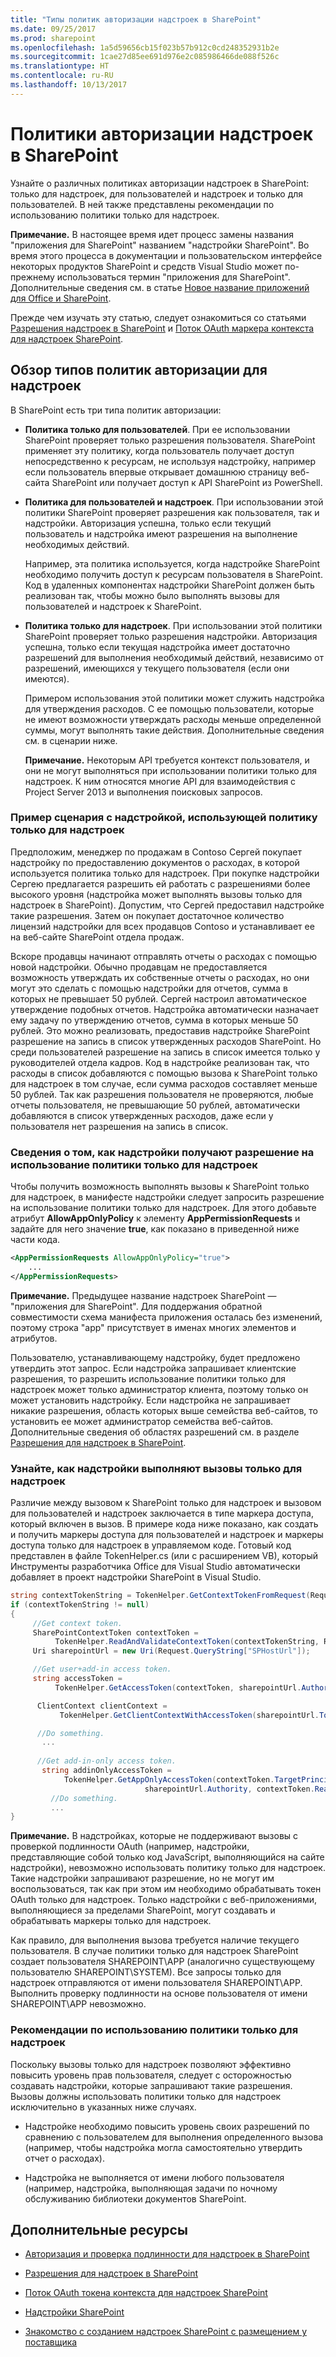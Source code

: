 ```yaml
---
title: "Типы политик авторизации надстроек в SharePoint"
ms.date: 09/25/2017
ms.prod: sharepoint
ms.openlocfilehash: 1a5d59656cb15f023b57b912c0cd248352931b2e
ms.sourcegitcommit: 1cae27d85ee691d976e2c085986466de088f526c
ms.translationtype: HT
ms.contentlocale: ru-RU
ms.lasthandoff: 10/13/2017
---
```

# <a name="add-in-authorization-policy-types-in-sharepoint"></a>Политики авторизации надстроек в SharePoint
Узнайте о различных политиках авторизации надстроек в SharePoint: только для надстроек, для пользователей и надстроек и только для пользователей. В ней также представлены рекомендации по использованию политики только для надстроек.
 

 **Примечание.** В настоящее время идет процесс замены названия "приложения для SharePoint" названием "надстройки SharePoint". Во время этого процесса в документации и пользовательском интерфейсе некоторых продуктов SharePoint и средств Visual Studio может по-прежнему использоваться термин "приложения для SharePoint". Дополнительные сведения см. в статье [Новое название приложений для Office и SharePoint](new-name-for-apps-for-sharepoint.md#bk_newname).
 

Прежде чем изучать эту статью, следует ознакомиться со статьями [Разрешения надстроек в SharePoint](add-in-permissions-in-sharepoint.md) и [Поток OAuth маркера контекста для надстроек SharePoint](context-token-oauth-flow-for-sharepoint-add-ins.md).
 

## <a name="get-an-overview-of-add-in-authorization-policies-types"></a>Обзор типов политик авторизации для надстроек
<a name="Overview"> </a>

В SharePoint есть три типа политик авторизации:
 

 

-  **Политика только для пользователей**. При ее использовании SharePoint проверяет только разрешения пользователя. SharePoint применяет эту политику, когда пользователь получает доступ непосредственно к ресурсам, не используя надстройку, например если пользователь впервые открывает домашнюю страницу веб-сайта SharePoint или получает доступ к API SharePoint из PowerShell.
    
    
    
 
-  **Политика для пользователей и надстроек**. При использовании этой политики SharePoint проверяет разрешения как пользователя, так и надстройки. Авторизация успешна, только если текущий пользователь и надстройка имеют разрешения на выполнение необходимых действий.
    
    Например, эта политика используется, когда надстройке SharePoint необходимо получить доступ к ресурсам пользователя в SharePoint. Код в удаленных компонентах надстройки SharePoint должен быть реализован так, чтобы можно было выполнять вызовы для пользователей и надстроек к SharePoint.
    
    
    
 
-  **Политика только для надстроек**. При использовании этой политики SharePoint проверяет только разрешения надстройки. Авторизация успешна, только если текущая надстройка имеет достаточно разрешений для выполнения необходимый действий, независимо от разрешений, имеющихся у текущего пользователя (если они имеются).
    
    Примером использования этой политики может служить надстройка для утверждения расходов. С ее помощью пользователи, которые не имеют возможности утверждать расходы меньше определенной суммы, могут выполнять такие действия. Дополнительные сведения см. в сценарии ниже. 
    
    
    
     **Примечание.** Некоторым API требуется контекст пользователя, и они не могут выполняться при использовании политики только для надстроек. К ним относятся многие API для взаимодействия с Project Server 2013 и выполнения поисковых запросов.

### <a name="see-an-example-scenario-of-an-add-in-that-uses-the-add-in-only-policy"></a>Пример сценария с надстройкой, использующей политику только для надстроек
<a name="Scenario"> </a>

Предположим, менеджер по продажам в Contoso Сергей покупает надстройку по предоставлению документов о расходах, в которой используется политика только для надстроек. При покупке надстройки Сергею предлагается разрешить ей работать с разрешениями более высокого уровня (надстройка может выполнять вызовы только для надстроек в SharePoint). Допустим, что Сергей предоставил надстройке такие разрешения. Затем он покупает достаточное количество лицензий надстройки для всех продавцов Contoso и устанавливает ее на веб-сайте SharePoint отдела продаж.
 

 
Вскоре продавцы начинают отправлять отчеты о расходах с помощью новой надстройки. Обычно продавцам не предоставляется возможность утверждать их собственные отчеты о расходах, но они могут это сделать с помощью надстройки для отчетов, сумма в которых не превышает 50 рублей. Сергей настроил автоматическое утверждение подобных отчетов. Надстройка автоматически назначает ему задачу по утверждению отчетов, сумма в которых меньше 50 рублей. Это можно реализовать, предоставив надстройке SharePoint разрешение на запись в список утвержденных расходов SharePoint. Но среди пользователей разрешение на запись в список имеется только у руководителей отдела кадров. Код в надстройке реализован так, что расходы в список добавляются с помощью вызова к SharePoint только для надстроек в том случае, если сумма расходов составляет меньше 50 рублей. Так как разрешения пользователя не проверяются, любые отчеты пользователя, не превышающие 50 рублей, автоматически добавляются в список утвержденных расходов, даже если у пользователя нет разрешения на запись в список.
 

 

 

 

### <a name="learn-how-add-ins-get-permission-to-use-the-add-in-only-policy"></a>Сведения о том, как надстройки получают разрешение на использование политики только для надстроек
<a name="Approve"> </a>

Чтобы получить возможность выполнять вызовы к SharePoint только для надстроек, в манифесте надстройки следует запросить разрешение на использование политики только для надстроек. Для этого добавьте атрибут **AllowAppOnlyPolicy** к элементу **AppPermissionRequests** и задайте для него значение **true**, как показано в приведенной ниже части кода.
 

 

```XML
<AppPermissionRequests AllowAppOnlyPolicy="true">
    ...
</AppPermissionRequests>
```


 **Примечание.** Предыдущее название надстроек SharePoint — "приложения для SharePoint". Для поддержания обратной совместимости схема манифеста приложения осталась без изменений, поэтому строка "app" присутствует в именах многих элементов и атрибутов.
 

Пользователю, устанавливающему надстройку, будет предложено утвердить этот запрос. Если надстройка запрашивает клиентские разрешения, то разрешить использование политики только для надстроек может только администратор клиента, поэтому только он может установить надстройку. Если надстройка не запрашивает никакие разрешения, область которых выше семейства веб-сайтов, то установить ее может администратор семейства веб-сайтов. Дополнительные сведения об областях разрешений см. в разделе  [Разрешения для надстроек в SharePoint](add-in-permissions-in-sharepoint.md).
 

 

### <a name="learn-how-add-ins-make-add-in-only-calls"></a>Узнайте, как надстройки выполняют вызовы только для надстроек
<a name="AppOnlyCalls"> </a>

Различие между вызовом к SharePoint только для надстроек и вызовом для пользователей и надстроек заключается в типе маркера доступа, который включен в вызов. В примере кода ниже показано, как создать и получить маркеры доступа для пользователей и надстроек и маркеры доступа только для надстроек в управляемом коде. Готовый код представлен в файле TokenHelper.cs (или с расширением VB), который Инструменты разработчика Office для Visual Studio автоматически добавляет в проект надстройки SharePoint в Visual Studio.
 

 

```C#
string contextTokenString = TokenHelper.GetContextTokenFromRequest(Request);
if (contextTokenString != null)
{
     //Get context token.
     SharePointContextToken contextToken =
          TokenHelper.ReadAndValidateContextToken(contextTokenString, Request.Url.Authority);
     Uri sharepointUrl = new Uri(Request.QueryString["SPHostUrl"]);

     //Get user+add-in access token.
     string accessToken =
          TokenHelper.GetAccessToken(contextToken, sharepointUrl.Authority).AccessToken;

      ClientContext clientContext =
           TokenHelper.GetClientContextWithAccessToken(sharepointUrl.ToString(), accessToken);

      //Do something. 
       ...
    
      //Get add-in-only access token.
       string addinOnlyAccessToken = 
            TokenHelper.GetAppOnlyAccessToken(contextToken.TargetPrincipalName, 
                              sharepointUrl.Authority, contextToken.Realm).AccessToken;
         //Do something.
         ...
}
```


 **Примечание.** В надстройках, которые не поддерживают вызовы с проверкой подлинности OAuth (например, надстройки, представляющие собой только код JavaScript, выполняющийся на сайте надстройки), невозможно использовать политику только для надстроек. Такие надстройки запрашивают разрешение, но не могут им воспользоваться, так как при этом им необходимо обрабатывать токен OAuth только для надстроек. Только надстройки с веб-приложениями, выполняющиеся за пределами SharePoint, могут создавать и обрабатывать маркеры только для надстроек.
 

Как правило, для выполнения вызова требуется наличие текущего пользователя. В случае политики только для надстроек SharePoint создает пользователя SHAREPOINT\APP (аналогично существующему пользователю SHAREPOINT\SYSTEM). Все запросы только для надстроек отправляются от имени пользователя SHAREPOINT\APP. Выполнить проверку подлинности на основе пользователя от имени SHAREPOINT\APP невозможно.
 

 

### <a name="get-guidelines-for-using-the-add-in-only-policy"></a>Рекомендации по использованию политики только для надстроек
<a name="GuidelinesFor"> </a>

Поскольку вызовы только для надстроек позволяют эффективно повысить уровень прав пользователя, следует с осторожностью создавать надстройки, которые запрашивают такие разрешения. Вызовы должны использовать политики только для надстроек исключительно в указанных ниже случаях.
 

 

- Надстройке необходимо повысить уровень своих разрешений по сравнению с пользователем для выполнения определенного вызова (например, чтобы надстройка могла самостоятельно утвердить отчет о расходах).
    
 
- Надстройка не выполняется от имени любого пользователя (например, надстройка, выполняющая задачи по ночному обслуживанию библиотеки документов SharePoint.
    
 

## <a name="additional-resources"></a>Дополнительные ресурсы
<a name="AR"> </a>


-  [Авторизация и проверка подлинности для надстроек в SharePoint](authorization-and-authentication-of-sharepoint-add-ins.md)
    
 
-  [Разрешения для надстроек в SharePoint](add-in-permissions-in-sharepoint.md)
    
 
-  [Поток OAuth токена контекста для надстроек SharePoint](context-token-oauth-flow-for-sharepoint-add-ins.md)
    
 
-  [Надстройки SharePoint](sharepoint-add-ins.md)
    
 
-  [Знакомство с созданием надстроек SharePoint с размещением у поставщика](get-started-creating-provider-hosted-sharepoint-add-ins.md)
    
 

